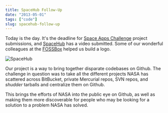 ```yaml
---
title: SpaceHub Follow-Up
date: "2013-05-01"
tags: ["code"]
slug: spacehub-follow-up
---
```


Today is the day. It's the deadline for [Space Apps Challenge][1] project
submissions, and [SpaceHub][2] has a video submitted. Some of our wonderful
colleagues at the [FOSSBox][3] helped us build a logo.

![SpaceHub](/img/spacehub_solo.png)

Our project is a way to bring together disparate codebases on Github. The
challenge in question was to take all the different projects NASA has scattered
across BitBucket, private Mercurial repos, SVN repos, and *shudder* tarballs
and centralize them on Github.

This brings the efforts of NASA into the public eye on Github, as well as
making them more discoverable for people who may be looking for a solution to a
problem NASA has solved.

[1]: http://spaceappschallenge.org/
[2]: https://github.com/ryansb/spacehub
[3]: http://foss.rit.edu/
